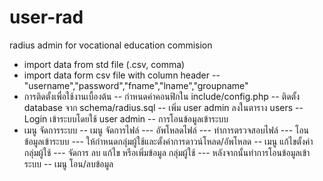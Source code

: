 # user-rad
radius admin for vocational education commision
- import data from std file (.csv, comma)
- import data form csv file with column header 
-- "username","password","fname","lname","groupname"
- การติดตั้งเพื่อใช้งานเบื้องต้น
-- กำหนดค่าคอนฟิกใน include/config.php
-- ติดตั้ง database จาก schema/radius.sql
-- เพิ่ม user admin ลงในตาราง users
-- Login เข้าระบบโดยใช้ user admin
-- การโอนข้อมูลเข้าระบบ
- เมนู จัดการระบบ
-- เมนู จัดการไฟล์
--- อัพโหลดไฟล์
--- ทำการตรวจสอบไฟล์
--- โอนข้อมูลเข้าระบบ
--- ให้กำหนดกลุ่มผู้ใช้และตั้งค่าการดาวน์โหลด/อัพโหลด
-- เมนู แก้ไขตั้งค่ากลุ่มผู้ใช้
--- จัดการ ลบ แก้ไข หรือเพิ่มข้อมูล กลุ่มผู้ใช้
--- หลังจากนั้นทำการโอนข้อมูลเข้าระบบ
-- เมนู โอน/ลบข้อมูล           
